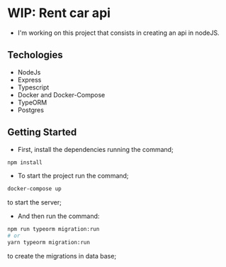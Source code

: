 # WIP: Rent car api

* I'm working on this project that consists in creating an api in nodeJS.

## Techologies

* NodeJs
* Express
* Typescript
* Docker and Docker-Compose
* TypeORM
* Postgres

## Getting Started

* First, install the dependencies running the command;

```bash
npm install
```
* To start the project run the command;

```bash
docker-compose up
```
to start the server;

* And then run the command:

```bash
npm run typeorm migration:run
# or
yarn typeorm migration:run
```

to create the migrations in data base;
